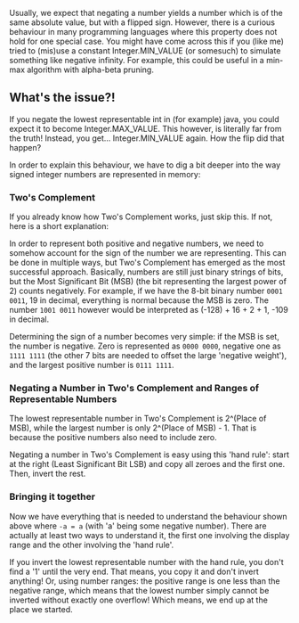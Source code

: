 Usually, we expect that negating a number yields a number which is of the same
absolute value, but with a flipped sign. However, there is a curious behaviour
in many programming languages where this property does not hold for one special
case. You might have come across this if you (like me) tried to (mis)use a
constant Integer.MIN\_VALUE (or somesuch) to simulate something like negative
infinity. For example, this could be useful in a min-max algorithm with
alpha-beta pruning.

## What's the issue?!

If you negate the lowest representable int in (for example) java, you could
expect it to become Integer.MAX\_VALUE. This however, is literally far from the
truth! Instead, you get... Integer.MIN\_VALUE again. How the flip did that
happen?

In order to explain this behaviour, we have to dig a bit deeper into the way
signed integer numbers are represented in memory:

### Two's Complement

If you already know how Two's Complement works, just skip this. If not, here is
a short explanation:

In order to represent both positive and negative numbers, we need to somehow
account for the sign of the number we are representing.  This can be done in
multiple ways, but Two's Complement has emerged as the most successful
approach. Basically, numbers are still just binary strings of bits, but the
Most Significant Bit (MSB) (the bit representing the largest power of 2) counts
negatively. For example, if we have the 8-bit binary number ```0001 0011```, 19
in decimal, everything is normal because the MSB is zero.  The number ```1001
0011``` however would be interpreted as (-128) + 16 + 2 + 1, -109 in decimal.

Determining the sign of a number becomes very simple: if the MSB is set, the
number is negative. Zero is represented as ```0000 0000```, negative one as
```1111 1111``` (the other 7 bits are needed to offset the large 'negative
weight'), and the largest positive number is ```0111 1111```.

### Negating a Number in Two's Complement and Ranges of Representable Numbers

The lowest representable number in Two's Complement is 2^(Place of MSB), while
the largest number is only 2^(Place of MSB) - 1. That is because the positive
numbers also need to include zero.

Negating a number in Two's Complement is easy using this 'hand rule': start at
the right (Least Significant Bit LSB) and copy all zeroes and the first one.
Then, invert the rest.

### Bringing it together

Now we have everything that is needed to understand the behaviour shown above
where ```-a = a``` (with 'a' being some negative number).  There are actually
at least two ways to understand it, the first one involving the display range
and the other involving the 'hand rule'.

If you invert the lowest representable number with the hand rule, you don't
find a '1' until the very end. That means, you copy it and don't invert
anything! Or, using number ranges: the positive range is one less than the
negative range, which means that the lowest number simply cannot be inverted
without exactly one overflow! Which means, we end up at the place we started.

